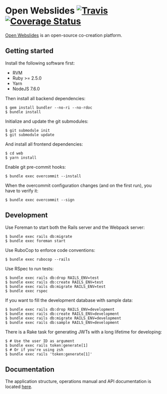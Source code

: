 # Open Webslides [![Travis](https://travis-ci.org/OpenWebslides/openwebslides-backend.svg?branch=master)](https://travis-ci.org/OpenWebslides/openwebslides-backend) [![Coverage Status](https://coveralls.io/repos/github/OpenWebslides/openwebslides-backend/badge.svg)](https://coveralls.io/github/OpenWebslides/openwebslides-backend)

[Open Webslides](https://openwebslides.github.io) is an open-source co-creation platform.

## Getting started

Install the following software first:

- RVM
- Ruby >= 2.5.0
- Yarn
- NodeJS 7.6.0

Then install all backend dependencies:

```
$ gem install bundler --no-ri --no-rdoc
$ bundle install
```

Initialize and update the git submodules:

```
$ git submodule init
$ git submodule update
```

And install all frontend dependencies:

```
$ cd web
$ yarn install
```

Enable git pre-commit hooks:

```
$ bundle exec overcommit --install
```

When the overcommit configuration changes (and on the first run), you have to verify it:

```
$ bundle exec overcommit --sign
```

## Development

Use Foreman to start both the Rails server and the Webpack server:

```
$ bundle exec rails db:migrate
$ bundle exec foreman start
```

Use RuboCop to enforce code conventions:

```
$ bundle exec rubocop --rails
```

Use RSpec to run tests:

```
$ bundle exec rails db:drop RAILS_ENV=test
$ bundle exec rails db:create RAILS_ENV=test
$ bundle exec rails db:migrate RAILS_ENV=test
$ bundle exec rspec
```

If you want to fill the development database with sample data:

```
$ bundle exec rails db:drop RAILS_ENV=development
$ bundle exec rails db:create RAILS_ENV=development
$ bundle exec rails db:migrate RAILS_ENV=development
$ bundle exec rails db:sample RAILS_ENV=development
```

There is a Rake task for generating JWTs with a long lifetime for developing:

```
$ # Use the user ID as argument
$ bundle exec rails token:generate[1]
$ # Or if you're using zsh
$ bundle exec rails 'token:generate[1]'
```

## Documentation

The application structure, operations manual and API documentation is located [here](https://openwebslides.github.io/documentation/).
